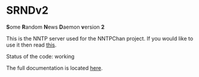 SRNDv2
======

**S**ome **R**andom **N**ews **D**aemon **v**ersion **2**

This is the NNTP server used for the NNTPChan project. If you would like to use it then read [this](https://github.com/majestrate/nntpchan/blob/master/README.md).

Status of the code: working

The full documentation is located [here](https://github.com/majestrate/nntpchan/tree/master/doc).
